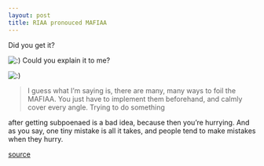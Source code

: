 ```yaml
---
layout: post
title: RIAA pronouced MAFIAA
---
```


Did you get it? 

![:)](http://www.rijiben.org/smilies/icon_smile.gif)  Could you explain it to me? 

![:)](http://www.rijiben.org/smilies/icon_smile.gif)

>I guess what I’m saying is, there are many, many ways to foil the MAFIAA. You just have to implement them beforehand, and calmly cover every angle. Trying to do something 

after getting subpoenaed is a bad idea, because then you’re hurrying. And as you say, one tiny mistake is all it takes, and people tend to make mistakes when they hurry.

[source](http://yro.slashdot.org/comments.pl?threshold=5&mode=thread&commentsort=0&op=Change&sid=231785)
